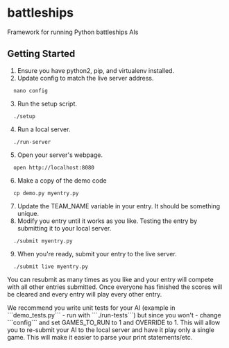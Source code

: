 battleships
===========

Framework for running Python battleships AIs


Getting Started
---------------

1. Ensure you have python2, pip, and virtualenv installed.
2. Update config to match the live server address.
 ```
   nano config
 ```
3. Run the setup script.
 ```
   ./setup
 ```
4. Run a local server.
 ```
   ./run-server
 ```
5. Open your server's webpage.
 ```
   open http://localhost:8080
 ```
6. Make a copy of the demo code
 ```
   cp demo.py myentry.py
  ```
7. Update the TEAM_NAME variable in your entry. It should be something unique.
8. Modify you entry until it works as you like. Testing the entry by submitting it to your local server.
 ```
   ./submit myentry.py
 ```
9. When you're ready, submit your entry to the live server.
 ```
   ./submit live myentry.py
 ```
You can resubmit as many times as you like and your entry will compete with all other entries submitted. Once everyone has finished the scores will be cleared and every entry will play every other entry.

<p>We recommend you write unit tests for your AI (example in ```demo_tests.py``` - run with ```./run-tests```) but since you won't - change ```config``` and set GAMES_TO_RUN to 1 and OVERRIDE to 1. This will allow you to re-submit your AI to the local server and have it play only a single game. This will make it easier to parse your print statements/etc.</p>